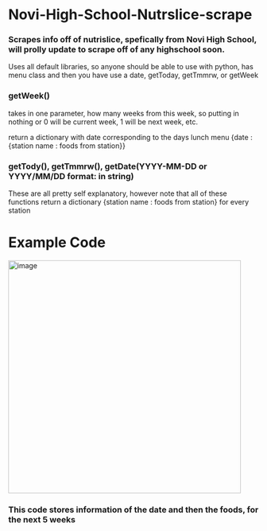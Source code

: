 # Novi-High-School-Nutrslice-scrape
### Scrapes info off of nutrislice, spefically from Novi High School, will prolly update to scrape off of any highschool soon.

Uses all default libraries, so anyone should be able to use with python, has menu class and then you have use a date, getToday, getTmmrw, or getWeek
### getWeek()
takes in one parameter, how many weeks from this week, so putting in nothing or 0 will be current week, 1 will be next week, etc.

return a dictionary with date corresponding to the days lunch menu {date : {station name : foods from station}}

### getTody(), getTmmrw(), getDate(YYYY-MM-DD or YYYY/MM/DD format: in string)
These are all pretty self explanatory, however note that all of these functions return a dictionary {station name : foods from station} 
for every station

# Example Code


<img width="468" alt="image" src="https://github.com/AkaHeez/Novi-High-School-Nutrslice-scrape/assets/118094954/63152473-75b0-4f14-a65a-9f8761dc2731">



### This code stores information of the date and then the foods, for the next 5 weeks
